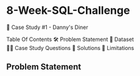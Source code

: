 # 8-Week-SQL-Challenge

🍜 Case Study #1 - Danny's Diner

 Table Of Contents
🛠️ Problem Statement
📂 Dataset  
🧙‍♂️ Case Study Questions
🚀 Solutions
🐋 Limitations

## Problem Statement
